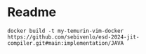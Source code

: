 # Readme

    docker build -t my-temurin-vim-docker https://github.com/sebivenlo/esd-2024-jit-compiler.git#main:implementation/JAVA